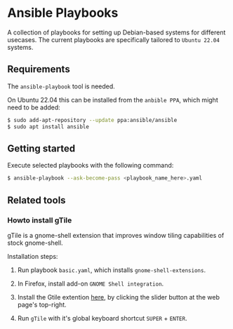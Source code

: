 # Ansible Playbooks

A collection of playbooks for setting up Debian-based systems for different usecases.
The current playbooks are specifically tailored to `Ubuntu 22.04` systems.

## Requirements

The `ansible-playbook` tool is needed.

On Ubuntu 22.04 this can be installed from the `anbible PPA`, which might need to be added:

```bash
$ sudo add-apt-repository --update ppa:ansible/ansible
$ sudo apt install ansible
```

## Getting started

Execute selected playbooks with the following command:

```bash
$ ansible-playbook --ask-become-pass <playbook_name_here>.yaml
```

## Related tools

### Howto install gTile

gTile is a gnome-shell extension that improves window tiling capabilities of stock gnome-shell.

Installation steps:

1. Run playbook `basic.yaml`, which installs `gnome-shell-extensions`.

2. In Firefox, install add-on `GNOME Shell integration`.

3. Install the Gtile extention [here](https://extensions.gnome.org/extension/28/gtile/), by clicking the slider button at the web page's top-right.

4. Run `gTile` with it's global keyboard shortcut `SUPER` + `ENTER`.